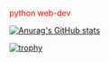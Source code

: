 
<span style="color:red;">python web-dev</span>

[![Anurag's GitHub stats](https://github-readme-stats.vercel.app/api?username=t3m14)](https://github.com/anuraghazra/github-readme-stats)

[![trophy](https://github-profile-trophy.vercel.app/?username=t3m14)](https://github.com/ryo-ma/github-profile-trophy)
